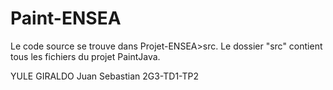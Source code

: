 # Paint-ENSEA

Le code source se trouve dans Projet-ENSEA>src.
Le dossier "src" contient tous les fichiers du projet PaintJava.

YULE GIRALDO Juan Sebastian
2G3-TD1-TP2
